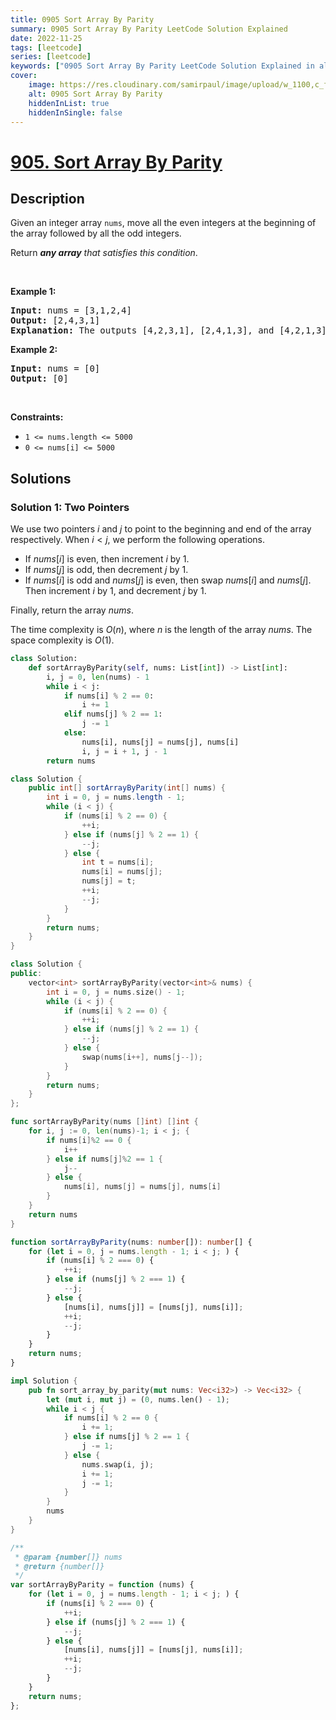 ```yaml
---
title: 0905 Sort Array By Parity
summary: 0905 Sort Array By Parity LeetCode Solution Explained
date: 2022-11-25
tags: [leetcode]
series: [leetcode]
keywords: ["0905 Sort Array By Parity LeetCode Solution Explained in all languages", "0905 Sort Array By Parity", "LeetCode", "leetcode solution in Python3 C++ Java Go PHP Ruby Swift TypeScript Rust C# JavaScript C", "GeeksforGeeks", "InterviewBit", "Coding Ninjas", "HackerRank", "HackerEarth", "CodeChef", "TopCoder", "AlgoExpert", "freeCodeCamp", "Codeforces", "GitHub", "AtCoder", "Samir Paul"]
cover:
    image: https://res.cloudinary.com/samirpaul/image/upload/w_1100,c_fit,co_rgb:FFFFFF,l_text:Arial_75_bold:0905 Sort Array By Parity - Solution Explained/problem-solving.webp
    alt: 0905 Sort Array By Parity
    hiddenInList: true
    hiddenInSingle: false
---
```



# [905. Sort Array By Parity](https://leetcode.com/problems/sort-array-by-parity)


## Description

<p>Given an integer array <code>nums</code>, move all the even integers at the beginning of the array followed by all the odd integers.</p>

<p>Return <em><strong>any array</strong> that satisfies this condition</em>.</p>

<p>&nbsp;</p>
<p><strong class="example">Example 1:</strong></p>

<pre>
<strong>Input:</strong> nums = [3,1,2,4]
<strong>Output:</strong> [2,4,3,1]
<strong>Explanation:</strong> The outputs [4,2,3,1], [2,4,1,3], and [4,2,1,3] would also be accepted.
</pre>

<p><strong class="example">Example 2:</strong></p>

<pre>
<strong>Input:</strong> nums = [0]
<strong>Output:</strong> [0]
</pre>

<p>&nbsp;</p>
<p><strong>Constraints:</strong></p>

<ul>
	<li><code>1 &lt;= nums.length &lt;= 5000</code></li>
	<li><code>0 &lt;= nums[i] &lt;= 5000</code></li>
</ul>

## Solutions

### Solution 1: Two Pointers

We use two pointers $i$ and $j$ to point to the beginning and end of the array respectively. When $i < j$, we perform the following operations.

-   If $nums[i]$ is even, then increment $i$ by $1$.
-   If $nums[j]$ is odd, then decrement $j$ by $1$.
-   If $nums[i]$ is odd and $nums[j]$ is even, then swap $nums[i]$ and $nums[j]$. Then increment $i$ by $1$, and decrement $j$ by $1$.

Finally, return the array $nums$.

The time complexity is $O(n)$, where $n$ is the length of the array $nums$. The space complexity is $O(1)$.

<!-- tabs:start -->

```python
class Solution:
    def sortArrayByParity(self, nums: List[int]) -> List[int]:
        i, j = 0, len(nums) - 1
        while i < j:
            if nums[i] % 2 == 0:
                i += 1
            elif nums[j] % 2 == 1:
                j -= 1
            else:
                nums[i], nums[j] = nums[j], nums[i]
                i, j = i + 1, j - 1
        return nums
```

```java
class Solution {
    public int[] sortArrayByParity(int[] nums) {
        int i = 0, j = nums.length - 1;
        while (i < j) {
            if (nums[i] % 2 == 0) {
                ++i;
            } else if (nums[j] % 2 == 1) {
                --j;
            } else {
                int t = nums[i];
                nums[i] = nums[j];
                nums[j] = t;
                ++i;
                --j;
            }
        }
        return nums;
    }
}
```

```cpp
class Solution {
public:
    vector<int> sortArrayByParity(vector<int>& nums) {
        int i = 0, j = nums.size() - 1;
        while (i < j) {
            if (nums[i] % 2 == 0) {
                ++i;
            } else if (nums[j] % 2 == 1) {
                --j;
            } else {
                swap(nums[i++], nums[j--]);
            }
        }
        return nums;
    }
};
```

```go
func sortArrayByParity(nums []int) []int {
	for i, j := 0, len(nums)-1; i < j; {
		if nums[i]%2 == 0 {
			i++
		} else if nums[j]%2 == 1 {
			j--
		} else {
			nums[i], nums[j] = nums[j], nums[i]
		}
	}
	return nums
}
```

```ts
function sortArrayByParity(nums: number[]): number[] {
    for (let i = 0, j = nums.length - 1; i < j; ) {
        if (nums[i] % 2 === 0) {
            ++i;
        } else if (nums[j] % 2 === 1) {
            --j;
        } else {
            [nums[i], nums[j]] = [nums[j], nums[i]];
            ++i;
            --j;
        }
    }
    return nums;
}
```

```rust
impl Solution {
    pub fn sort_array_by_parity(mut nums: Vec<i32>) -> Vec<i32> {
        let (mut i, mut j) = (0, nums.len() - 1);
        while i < j {
            if nums[i] % 2 == 0 {
                i += 1;
            } else if nums[j] % 2 == 1 {
                j -= 1;
            } else {
                nums.swap(i, j);
                i += 1;
                j -= 1;
            }
        }
        nums
    }
}
```

```js
/**
 * @param {number[]} nums
 * @return {number[]}
 */
var sortArrayByParity = function (nums) {
    for (let i = 0, j = nums.length - 1; i < j; ) {
        if (nums[i] % 2 === 0) {
            ++i;
        } else if (nums[j] % 2 === 1) {
            --j;
        } else {
            [nums[i], nums[j]] = [nums[j], nums[i]];
            ++i;
            --j;
        }
    }
    return nums;
};
```

<!-- tabs:end -->

<!-- end -->
